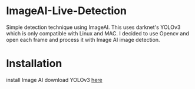 # ImageAI-Live-Detection
Simple detection technique using ImageAI. This uses darknet's YOLOv3 which is only compatible with Linux and MAC. I decided to use Opencv and open each frame and process it with Image AI image detection.

# Installation
  install Image AI
  download YOLOv3 <a href="https://github.com/OlafenwaMoses/ImageAI/releases/download/1.0/yolo.h5"> here </a>
